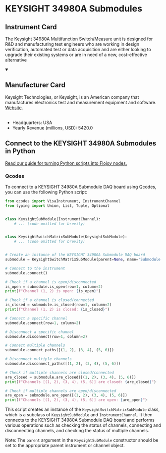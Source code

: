 
# KEYSIGHT 34980A Submodules

## Instrument Card

The Keysight 34980A Multifunction Switch/Measure unit is designed for R&D and
manufacturing test engineers who are working in design verification, automated
test or data acquisition and are either looking to upgrade their existing systems or
are in need of a new, cost-effective alternative

<details open>
<summary><h2>Manufacturer Card</h2></summary>
Keysight Technologies, or Keysight, is an American company that manufactures electronics test and measurement equipment and software. <a href=https://www.keysight.com/us/en/home.html>Website</a>.
<br></br>
<ul>
  <li>Headquarters: USA</li>
  <li>Yearly Revenue (millions, USD): 5420.0</li>
</ul>
</details>

## Connect to the KEYSIGHT 34980A Submodules in Python

[Read our guide for turning Python scripts into Flojoy nodes.](https://docs.flojoy.ai/custom-nodes/creating-custom-node/)


### Qcodes

To connect to a KEYSIGHT 34980A Submodule DAQ board using Qcodes, you can use the following Python script:

```python
from qcodes import VisaInstrument, InstrumentChannel
from typing import Union, List, Tuple, Optional


class KeysightSubModule(InstrumentChannel):
    # ... (code omitted for brevity)


class KeysightSwitchMatrixSubModule(KeysightSubModule):
    # ... (code omitted for brevity)


# Create an instance of the KEYSIGHT 34980A Submodule DAQ board
submodule = KeysightSwitchMatrixSubModule(parent=None, name='Submodule', slot=1)

# Connect to the instrument
submodule.connect()

# Check if a channel is open/disconnected
is_open = submodule.is_open(row=1, column=2)
print(f"Channel (1, 2) is open: {is_open}")

# Check if a channel is closed/connected
is_closed = submodule.is_closed(row=1, column=2)
print(f"Channel (1, 2) is closed: {is_closed}")

# Connect a specific channel
submodule.connect(row=1, column=2)

# Disconnect a specific channel
submodule.disconnect(row=1, column=2)

# Connect multiple channels
submodule.connect_paths([(1, 2), (3, 4), (5, 6)])

# Disconnect multiple channels
submodule.disconnect_paths([(1, 2), (3, 4), (5, 6)])

# Check if multiple channels are closed/connected
are_closed = submodule.are_closed([(1, 2), (3, 4), (5, 6)])
print(f"Channels [(1, 2), (3, 4), (5, 6)] are closed: {are_closed}")

# Check if multiple channels are open/disconnected
are_open = submodule.are_open([(1, 2), (3, 4), (5, 6)])
print(f"Channels [(1, 2), (3, 4), (5, 6)] are open: {are_open}")
```

This script creates an instance of the `KeysightSwitchMatrixSubModule` class, which is a subclass of `KeysightSubModule` and `InstrumentChannel`. It then connects to the KEYSIGHT 34980A Submodule DAQ board and performs various operations such as checking the status of channels, connecting and disconnecting channels, and checking the status of multiple channels.

Note: The `parent` argument in the `KeysightSubModule` constructor should be set to the appropriate parent instrument or channel object.

